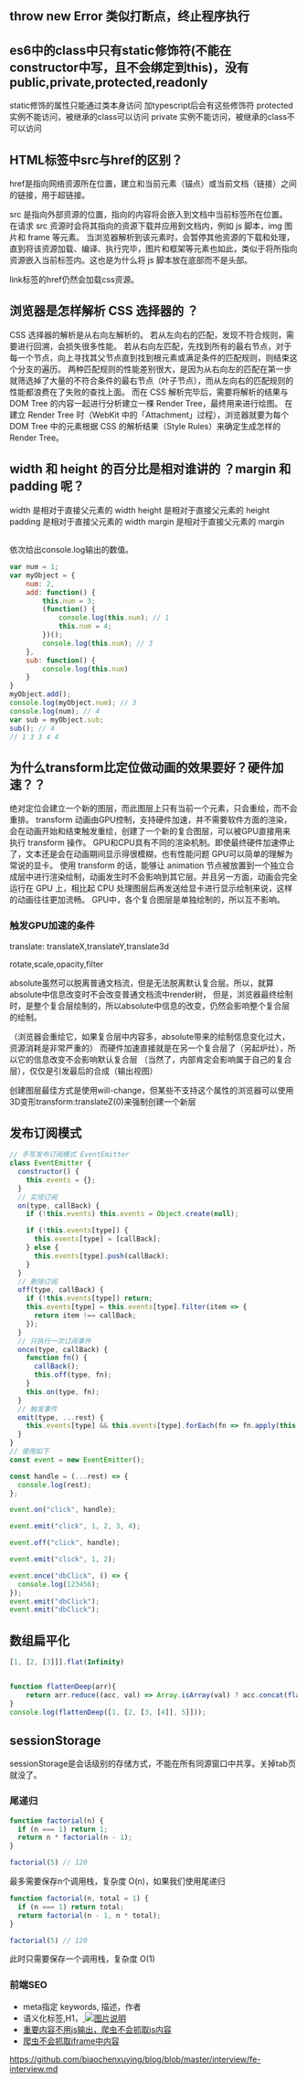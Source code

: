 ## throw new Error 类似打断点，终止程序执行


## es6中的class中只有static修饰符(不能在constructor中写，且不会绑定到this)，没有public,private,protected,readonly
static修饰的属性只能通过类本身访问
加typescript后会有这些修饰符
protected 实例不能访问，被继承的class可以访问
private 实例不能访问，被继承的class不可以访问

## HTML标签中src与href的区别？
  href是指向网络资源所在位置，建立和当前元素（锚点）或当前文档（链接）之间的链接，用于超链接。 

  src 是指向外部资源的位置，指向的内容将会嵌入到文档中当前标签所在位置。
  在请求 src 资源时会将其指向的资源下载并应用到文档内，例如 js 脚本，img 图片和 frame 等元素。 当浏览器解析到该元素时，会暂停其他资源的下载和处理，直到将该资源加载、编译、执行完毕，图片和框架等元素也如此，类似于将所指向资源嵌入当前标签内。这也是为什么将 js 脚本放在底部而不是头部。
  
  link标签的href仍然会加载css资源。

## 浏览器是怎样解析 CSS 选择器的 ？

  CSS 选择器的解析是从右向左解析的。
  若从左向右的匹配，发现不符合规则，需要进行回溯，会损失很多性能。
  若从右向左匹配，先找到所有的最右节点，对于每一个节点，向上寻找其父节点直到找到根元素或满足条件的匹配规则，则结束这个分支的遍历。
  两种匹配规则的性能差别很大，是因为从右向左的匹配在第一步就筛选掉了大量的不符合条件的最右节点（叶子节点），而从左向右的匹配规则的性能都浪费在了失败的查找上面。
  而在 CSS 解析完毕后，需要将解析的结果与 DOM Tree 的内容一起进行分析建立一棵 Render Tree，最终用来进行绘图。
  在建立 Render Tree 时（WebKit 中的「Attachment」过程），浏览器就要为每个 DOM Tree 中的元素根据 CSS 的解析结果（Style Rules）来确定生成怎样的 Render Tree。

## width 和 height 的百分比是相对谁讲的 ？margin 和 padding 呢？

width 是相对于直接父元素的 width
height 是相对于直接父元素的 height
padding 是相对于直接父元素的 width
margin 是相对于直接父元素的 margin


## 
依次给出console.log输出的数值。

```js
var num = 1;
var myObject = {
    num: 2,
    add: function() {
        this.num = 3;
        (function() {
            console.log(this.num); // 1
            this.num = 4;
        })();
        console.log(this.num); // 3
    },
    sub: function() {
        console.log(this.num)
    }
}
myObject.add();
console.log(myObject.num); // 3
console.log(num); // 4
var sub = myObject.sub; 
sub(); // 4
// 1 3 3 4 4
```

## 为什么transform比定位做动画的效果要好？硬件加速？？
绝对定位会建立一个新的图层，而此图层上只有当前一个元素，只会重绘，而不会重排。
transform 动画由GPU控制，支持硬件加速，并不需要软件方面的渲染，会在动画开始和结束触发重绘，创建了一个新的复合图层，可以被GPU直接用来执行 transform 操作。
GPU和CPU具有不同的渲染机制。即使最终硬件加速停止了，文本还是会在动画期间显示得很模糊，也有性能问题
GPU可以简单的理解为常说的显卡。
使用 transform 的话，能够让 animation 节点被放置到一个独立合成层中进行渲染绘制，动画发生时不会影响到其它层。并且另一方面，动画会完全运行在 GPU 上，相比起 CPU 处理图层后再发送给显卡进行显示绘制来说，这样的动画往往更加流畅。
GPU中，各个复合图层是单独绘制的，所以互不影响。  

### 触发GPU加速的条件 
translate: translateX,translateY,translate3d 

rotate,scale,opacity,filter 

absolute虽然可以脱离普通文档流，但是无法脱离默认复合层。所以，就算absolute中信息改变时不会改变普通文档流中render树，
但是，浏览器最终绘制时，是整个复合层绘制的，所以absolute中信息的改变，仍然会影响整个复合层的绘制。 

（浏览器会重绘它，如果复合层中内容多，absolute带来的绘制信息变化过大，资源消耗是非常严重的）
而硬件加速直接就是在另一个复合层了（另起炉灶），所以它的信息改变不会影响默认复合层
（当然了，内部肯定会影响属于自己的复合层），仅仅是引发最后的合成（输出视图）

创建图层最佳方式是使用will-change，但某些不支持这个属性的浏览器可以使用3D变形transform:translateZ(0)来强制创建一个新层  

## 发布订阅模式
```js
// 手写发布订阅模式 EventEmitter
class EventEmitter {
  constructor() {
    this.events = {};
  }
  // 实现订阅
  on(type, callBack) {
    if (!this.events) this.events = Object.create(null); 

    if (!this.events[type]) {
      this.events[type] = [callBack];
    } else {
      this.events[type].push(callBack);
    }
  }
  // 删除订阅
  off(type, callBack) {
    if (!this.events[type]) return;
    this.events[type] = this.events[type].filter(item => {
      return item !== callBack;
    });
  }
  // 只执行一次订阅事件
  once(type, callBack) {
    function fn() {
      callBack();
      this.off(type, fn);
    }
    this.on(type, fn);
  }
  // 触发事件
  emit(type, ...rest) {
    this.events[type] && this.events[type].forEach(fn => fn.apply(this, rest));
  }
}
// 使用如下
const event = new EventEmitter();

const handle = (...rest) => {
  console.log(rest);
};

event.on("click", handle);

event.emit("click", 1, 2, 3, 4);

event.off("click", handle);

event.emit("click", 1, 2);

event.once("dbClick", () => {
  console.log(123456);
});
event.emit("dbClick");
event.emit("dbClick");

```


## 数组扁平化
```js
[1, [2, [3]]].flat(Infinity)


function flattenDeep(arr){
    return arr.reduce((acc, val) => Array.isArray(val) ? acc.concat(flattenDeep(val)) : acc.concat(val), []);
}
console.log(flattenDeep([1, [2, [3, [4]], 5]]));
```
## sessionStorage 
sessionStorage是会话级别的存储方式，不能在所有同源窗口中共享。关掉tab页就没了。  



### 尾递归 

```js
function factorial(n) {
  if (n === 1) return 1;
  return n * factorial(n - 1);
}

factorial(5) // 120
```
最多需要保存n个调用栈，复杂度 O(n)，如果我们使用尾递归
```js
function factorial(n, total = 1) {
  if (n === 1) return total;
  return factorial(n - 1, n * total);
}

factorial(5) // 120
```
此时只需要保存一个调用栈，复杂度 O(1)  


### 前端SEO  
- meta指定 keywords, 描述，作者 
- 语义化标签,H1，<a href title='连接说明'> <img src alt='图片说明'>
- 重要内容不用js输出，爬虫不会抓取js内容 
- 爬虫不会抓取iframe中内容  

https://github.com/biaochenxuying/blog/blob/master/interview/fe-interview.md
